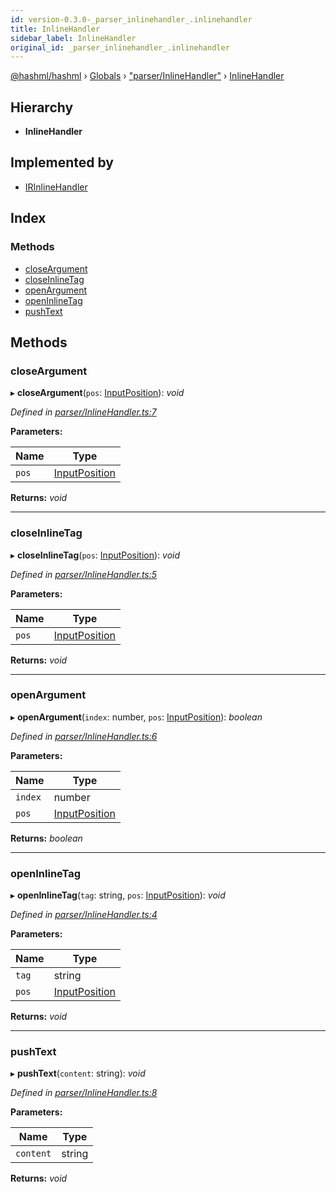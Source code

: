 ```yaml
---
id: version-0.3.0-_parser_inlinehandler_.inlinehandler
title: InlineHandler
sidebar_label: InlineHandler
original_id: _parser_inlinehandler_.inlinehandler
---
```


[@hashml/hashml](../index.md) › [Globals](../globals.md) › ["parser/InlineHandler"](../modules/_parser_inlinehandler_.md) › [InlineHandler](_parser_inlinehandler_.inlinehandler.md)

## Hierarchy

* **InlineHandler**

## Implemented by

* [IRInlineHandler](../classes/_ir_irinlinehandler_.irinlinehandler.md)

## Index

### Methods

* [closeArgument](_parser_inlinehandler_.inlinehandler.md#closeargument)
* [closeInlineTag](_parser_inlinehandler_.inlinehandler.md#closeinlinetag)
* [openArgument](_parser_inlinehandler_.inlinehandler.md#openargument)
* [openInlineTag](_parser_inlinehandler_.inlinehandler.md#openinlinetag)
* [pushText](_parser_inlinehandler_.inlinehandler.md#pushtext)

## Methods

###  closeArgument

▸ **closeArgument**(`pos`: [InputPosition](_parser_inputposition_.inputposition.md)): *void*

*Defined in [parser/InlineHandler.ts:7](https://github.com/hashml/hashml/blob/6983021/src/parser/InlineHandler.ts#L7)*

**Parameters:**

Name | Type |
------ | ------ |
`pos` | [InputPosition](_parser_inputposition_.inputposition.md) |

**Returns:** *void*

___

###  closeInlineTag

▸ **closeInlineTag**(`pos`: [InputPosition](_parser_inputposition_.inputposition.md)): *void*

*Defined in [parser/InlineHandler.ts:5](https://github.com/hashml/hashml/blob/6983021/src/parser/InlineHandler.ts#L5)*

**Parameters:**

Name | Type |
------ | ------ |
`pos` | [InputPosition](_parser_inputposition_.inputposition.md) |

**Returns:** *void*

___

###  openArgument

▸ **openArgument**(`index`: number, `pos`: [InputPosition](_parser_inputposition_.inputposition.md)): *boolean*

*Defined in [parser/InlineHandler.ts:6](https://github.com/hashml/hashml/blob/6983021/src/parser/InlineHandler.ts#L6)*

**Parameters:**

Name | Type |
------ | ------ |
`index` | number |
`pos` | [InputPosition](_parser_inputposition_.inputposition.md) |

**Returns:** *boolean*

___

###  openInlineTag

▸ **openInlineTag**(`tag`: string, `pos`: [InputPosition](_parser_inputposition_.inputposition.md)): *void*

*Defined in [parser/InlineHandler.ts:4](https://github.com/hashml/hashml/blob/6983021/src/parser/InlineHandler.ts#L4)*

**Parameters:**

Name | Type |
------ | ------ |
`tag` | string |
`pos` | [InputPosition](_parser_inputposition_.inputposition.md) |

**Returns:** *void*

___

###  pushText

▸ **pushText**(`content`: string): *void*

*Defined in [parser/InlineHandler.ts:8](https://github.com/hashml/hashml/blob/6983021/src/parser/InlineHandler.ts#L8)*

**Parameters:**

Name | Type |
------ | ------ |
`content` | string |

**Returns:** *void*

